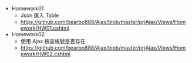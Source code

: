 * Homework01
  * Json 匯入 Table
  * https://github.com/bearbo888/Ajax/blob/master/prjAjax/Views/Homework/HW01.cshtml
* Homework02 
  * 使用 Ajax 檢查帳號是否存在
  * https://github.com/bearbo888/Ajax/blob/master/prjAjax/Views/Homework/HW02.cshtml
